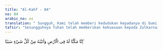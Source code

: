 ```yaml
---
title: "Al-Kahf - 84"
no: 84
arabic_no: ٨٤
translation: " Sungguh, Kami telah memberi kedudukan kepadanya di bumi, dan Kami telah memberikan jalan kepadanya (untuk mencapai) segala sesuatu,"
tafsir: "Sesungguhnya Tuhan telah memberikan kekuasaan kepada Zulkarnain untuk menjelajahi alam ini sebagaimana yang dia kehendaki sehingga dia sampai kepada semua pelosok dunia dan menguasai kerajaan-kerajaan bumi, dan Tuhan telah memberikan kepadanya cara-cara untuk mencapai segala maksud dan tujuannya karena Tuhan telah memberikan kepadanya ilmu pengetahuan yang cukup, kekuasaan yang luas dan alat perlengkapan yang dibutuhkan untuk mencapai tujuannya itu."
---
```


اِنَّا مَكَّنَّا لَهٗ فِى الْاَرْضِ وَاٰتَيْنٰهُ مِنْ كُلِّ شَيْءٍ سَبَبًا ۙ
